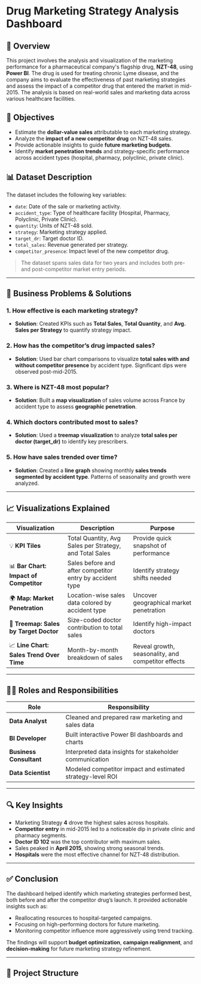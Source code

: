 # Drug Marketing Strategy Analysis Dashboard

## 📌 Overview

This project involves the analysis and visualization of the marketing performance for a pharmaceutical company's flagship drug, **NZT-48**, using **Power BI**. The drug is used for treating chronic Lyme disease, and the company aims to evaluate the effectiveness of past marketing strategies and assess the impact of a competitor drug that entered the market in mid-2015. The analysis is based on real-world sales and marketing data across various healthcare facilities.

## 🎯 Objectives

- Estimate the **dollar-value sales** attributable to each marketing strategy.
- Analyze the **impact of a new competitor drug** on NZT-48 sales.
- Provide actionable insights to guide **future marketing budgets**.
- Identify **market penetration trends** and strategy-specific performance across accident types (hospital, pharmacy, polyclinic, private clinic).

## 📊 Dataset Description

The dataset includes the following key variables:

- `date`: Date of the sale or marketing activity.
- `accident_type`: Type of healthcare facility (Hospital, Pharmacy, Polyclinic, Private Clinic).
- `quantity`: Units of NZT-48 sold.
- `strategy`: Marketing strategy applied.
- `target_dr`: Target doctor ID.
- `total_sales`: Revenue generated per strategy.
- `competitor_presence`: Impact level of the new competitor drug.

> The dataset spans sales data for two years and includes both pre- and post-competitor market entry periods.

---

## 💼 Business Problems & Solutions

### 1. **How effective is each marketing strategy?**
   - **Solution**: Created KPIs such as **Total Sales**, **Total Quantity**, and **Avg. Sales per Strategy** to quantify strategy impact.

### 2. **How has the competitor’s drug impacted sales?**
   - **Solution**: Used bar chart comparisons to visualize **total sales with and without competitor presence** by accident type. Significant dips were observed post-mid-2015.

### 3. **Where is NZT-48 most popular?**
   - **Solution**: Built a **map visualization** of sales volume across France by accident type to assess **geographic penetration**.

### 4. **Which doctors contributed most to sales?**
   - **Solution**: Used a **treemap visualization** to analyze **total sales per doctor (target_dr)** to identify key prescribers.

### 5. **How have sales trended over time?**
   - **Solution**: Created a **line graph** showing monthly **sales trends segmented by accident type**. Patterns of seasonality and growth were analyzed.

---

## 📈 Visualizations Explained

| Visualization | Description | Purpose |
|---------------|-------------|---------|
| 💡 **KPI Tiles** | Total Quantity, Avg Sales per Strategy, and Total Sales | Provide quick snapshot of performance |
| 📊 **Bar Chart: Impact of Competitor** | Sales before and after competitor entry by accident type | Identify strategy shifts needed |
| 🌍 **Map: Market Penetration** | Location-wise sales data colored by accident type | Uncover geographical market penetration |
| 🧱 **Treemap: Sales by Target Doctor** | Size-coded doctor contribution to total sales | Identify high-impact doctors |
| 📈 **Line Chart: Sales Trend Over Time** | Month-by-month breakdown of sales | Reveal growth, seasonality, and competitor effects |

---

## 👩‍💼 Roles and Responsibilities

| Role | Responsibility |
|------|----------------|
| **Data Analyst** | Cleaned and prepared raw marketing and sales data |
| **BI Developer** | Built interactive Power BI dashboards and charts |
| **Business Consultant** | Interpreted data insights for stakeholder communication |
| **Data Scientist** | Modeled competitor impact and estimated strategy-level ROI |

---

## 🔍 Key Insights

- Marketing Strategy **4** drove the highest sales across hospitals.
- **Competitor entry** in mid-2015 led to a noticeable dip in private clinic and pharmacy segments.
- **Doctor ID 102** was the top contributor with maximum sales.
- Sales peaked in **April 2015**, showing strong seasonal trends.
- **Hospitals** were the most effective channel for NZT-48 distribution.

---

## ✅ Conclusion

The dashboard helped identify which marketing strategies performed best, both before and after the competitor drug’s launch. It provided actionable insights such as:

- Reallocating resources to hospital-targeted campaigns.
- Focusing on high-performing doctors for future marketing.
- Monitoring competitor influence more aggressively using trend tracking.

The findings will support **budget optimization**, **campaign realignment**, and **decision-making** for future marketing strategy refinement.

---

## 📁 Project Structure

